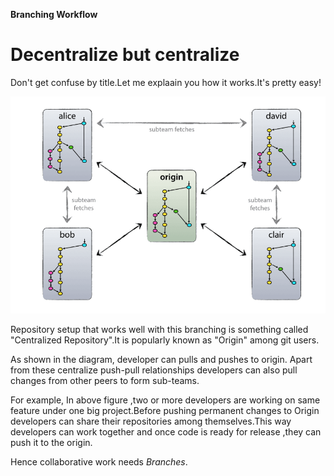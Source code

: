 ****Branching Workflow****

# Decentralize but centralize

Don't get confuse by title.Let me explaain you how it works.It's pretty easy!

![Centralize Branching](https://github.com/prajaktavpendse/projectpractice/blob/master/Images/Centralized_branch.PNG)

Repository setup that works well with this branching is something called "Centralized Repository".It is popularly known as "Origin" among git users.


As shown in the diagram, developer can pulls and pushes to origin. Apart from these centralize push-pull relationships developers can also pull changes from other peers to form sub-teams.

For example, In above figure ,two or more developers are working on same feature under one big project.Before pushing permanent changes to Origin developers can share their repositories among themselves.This way developers can work together and once code is ready for release ,they can push it to the origin.

Hence collaborative work needs *Branches*.
